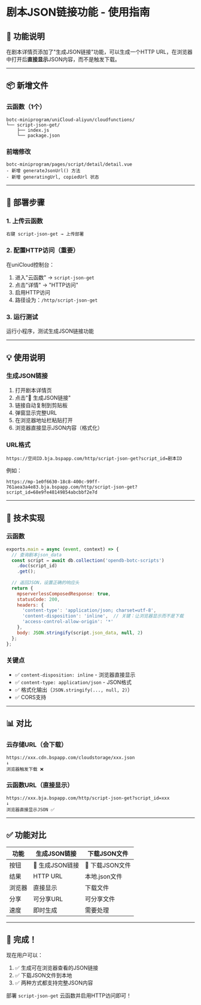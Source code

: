 # 剧本JSON链接功能 - 使用指南

## 🎯 功能说明

在剧本详情页添加了"生成JSON链接"功能，可以生成一个HTTP URL，在浏览器中打开后**直接显示**JSON内容，而不是触发下载。

---

## 📦 新增文件

### 云函数（1个）
```
botc-miniprogram/uniCloud-aliyun/cloudfunctions/
└── script-json-get/
    ├── index.js
    └── package.json
```

### 前端修改
```
botc-miniprogram/pages/script/detail/detail.vue
- 新增 generateJsonUrl() 方法
- 新增 generatingUrl, copiedUrl 状态
```

---

## 🚀 部署步骤

### 1. 上传云函数
```bash
右键 script-json-get → 上传部署
```

### 2. 配置HTTP访问（重要）
在uniCloud控制台：
1. 进入"云函数" → `script-json-get`
2. 点击"详情" → "HTTP访问"
3. 启用HTTP访问
4. 路径设为：`/http/script-json-get`

### 3. 运行测试
运行小程序，测试生成JSON链接功能

---

## 💡 使用说明

### 生成JSON链接
1. 打开剧本详情页
2. 点击"🔗 生成JSON链接"
3. 链接自动复制到剪贴板
4. 弹窗显示完整URL
5. 在浏览器地址栏粘贴打开
6. 浏览器直接显示JSON内容（格式化）

### URL格式
```
https://空间ID.bja.bspapp.com/http/script-json-get?script_id=剧本ID
```

例如：
```
https://mp-1e0f6630-18c8-400c-99ff-761aea3a4e83.bja.bspapp.com/http/script-json-get?script_id=68e9fe48149854abcbbf2e7d
```

---

## 🔧 技术实现

### 云函数
```javascript
exports.main = async (event, context) => {
  // 查询剧本json_data
  const script = await db.collection('opendb-botc-scripts')
    .doc(script_id)
    .get();
  
  // 返回JSON，设置正确的响应头
  return {
    mpserverlessComposedResponse: true,
    statusCode: 200,
    headers: {
      'content-type': 'application/json; charset=utf-8',
      'content-disposition': 'inline',  // 关键：让浏览器显示而不是下载
      'access-control-allow-origin': '*'
    },
    body: JSON.stringify(script.json_data, null, 2)
  };
};
```

### 关键点
- ✅ `content-disposition: inline` - 浏览器直接显示
- ✅ `content-type: application/json` - JSON格式
- ✅ 格式化输出（`JSON.stringify(..., null, 2)`）
- ✅ CORS支持

---

## 📊 对比

### 云存储URL（会下载）
```
https://xxx.cdn.bspapp.com/cloudstorage/xxx.json
↓
浏览器触发下载 ❌
```

### 云函数URL（直接显示）
```
https://xxx.bja.bspapp.com/http/script-json-get?script_id=xxx
↓
浏览器直接显示JSON ✅
```

---

## ✅ 功能对比

| 功能 | 生成JSON链接 | 下载JSON文件 |
|------|-------------|-------------|
| 按钮 | 🔗 生成JSON链接 | 💾 下载JSON文件 |
| 结果 | HTTP URL | 本地.json文件 |
| 浏览器 | 直接显示 | 下载文件 |
| 分享 | 可分享URL | 可分享文件 |
| 速度 | 即时生成 | 需要处理 |

---

## 🎉 完成！

现在用户可以：
1. ✅ 生成可在浏览器查看的JSON链接
2. ✅ 下载JSON文件到本地
3. ✅ 两种方式都支持完整JSON内容

部署 `script-json-get` 云函数并启用HTTP访问即可！

